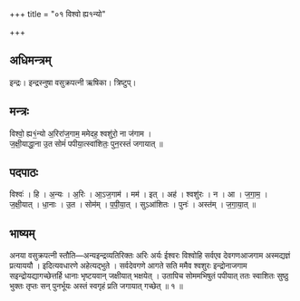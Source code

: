 +++
title = "०१ विश्वो ह्य१न्यो"

+++
## अधिमन्त्रम्
इन्द्रः। इन्द्रस्नुषा वसुक्रपत्नी ऋषिका। त्रिष्टुप्।

## मन्त्रः
विश्वो॒ ह्य१॒॑न्यो अ॒रिरा॑ज॒गाम॒ ममेदह॒ श्वशु॑रो॒ ना ज॑गाम ।  
ज॒क्षी॒याद्धा॒ना उ॒त सोमं॑ पपीया॒त्स्वा॑शितः॒ पुन॒रस्तं॑ जगायात् ॥

## पदपाठः
विश्वः॑ । हि । अ॒न्यः । अ॒रिः । आ॒ऽज॒गाम॑ । मम॑ । इत् । अह॑ । श्वशु॑रः । न । आ । ज॒गा॒म॒ ।  
ज॒क्षी॒यात् । धा॒नाः । उ॒त । सोम॑म् । प॒पी॒या॒त् । सुऽआ॑शितः । पुनः॑ । अस्त॑म् । ज॒गा॒या॒त् ॥

## भाष्यम्
अनया वसुक्रपत्नी स्तौति—अन्यइन्द्रव्यतिरिक्तः अरिः अर्यः ईश्वरः विश्वोहि सर्वएव देवगणआजगाम अस्मद्यज्ञं प्रत्याययौ । इदित्यवधारणे अहेत्यद्भुते । सर्वदेवगणे आगते सति ममैव श्वशुरः इन्द्रोनाजगाम सइन्द्रोयद्यागच्छेत्तर्हि धानाः भृष्टयवान् जक्षीयात् भक्षयेत् । उतापिच सोममभिषुतं पपीयात् ततः स्वाशितः सुष्ठु भुक्तः तृप्तः सन् पुनर्भूयः अस्तं स्वगृहं प्रति जगायात् गच्छेत् ॥ १ ॥